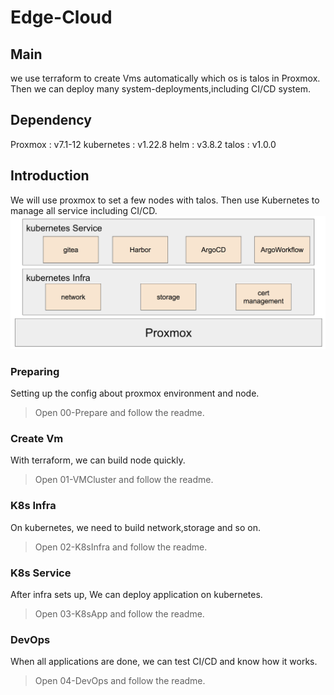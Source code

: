# Edge-Cloud 
## Main
we use terraform to create Vms automatically which os is talos in Proxmox. Then we can deploy many system-deployments,including CI/CD system.
## Dependency
Proxmox : v7.1-12
kubernetes : v1.22.8
helm : v3.8.2
talos : v1.0.0
## Introduction
We will use proxmox to set a few nodes with talos. Then use Kubernetes to manage all service including CI/CD.
![1](./assert/pic.png)
### Preparing 
Setting up the config about proxmox environment and node.
>Open 00-Prepare and follow the readme.
### Create Vm
With terraform, we can build node quickly.
>Open 01-VMCluster and follow the readme.
### K8s Infra
On kubernetes, we need to build network,storage and so on.
>Open 02-K8sInfra and follow the readme.
### K8s Service
After infra sets up, We can deploy application on kubernetes.
>Open 03-K8sApp and follow the readme.
### DevOps
When all applications are done, we can test CI/CD and know how it works.
>Open 04-DevOps and follow the readme.